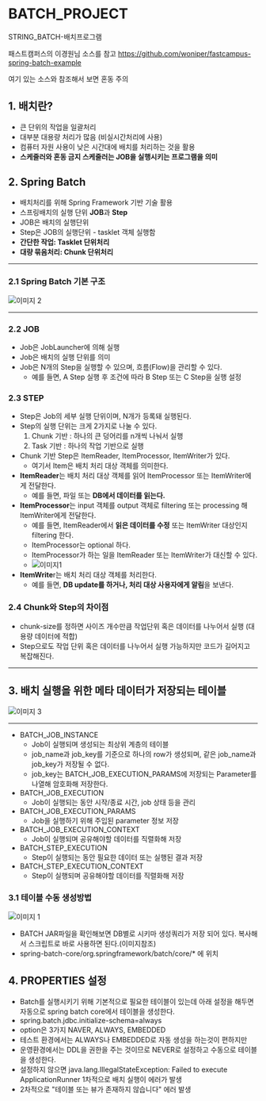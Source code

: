 # BATCH_PROJECT
STRING_BATCH-배치프로그램

패스트캠퍼스의 이경원님 소스를 참고
https://github.com/woniper/fastcampus-spring-batch-example

여기 있는 소스와 참조해서 보면 혼동 주의

## 1. 배치란? ##
  - 큰 단위의 작업을 일괄처리
  - 대부분 대용량 처리가 많음 (비실시간처리에 사용)
  - 컴퓨터 자원 사용이 낮은 시간대에 배치를 처리하는 것을 활용
  - **스케줄러와 혼동 금지 스케줄러는 JOB을 실행시키는 프로그램을 의미**

## 2. Spring Batch ##
  - 배치처리를 위해 Spring Framework 기반 기술 활용
  - 스프링배치의 실행 단위 **JOB**과 **Step**
  - JOB은 배치의 실행단위
  - Step은 JOB의 실행단위 - tasklet 객체 실행함
  - **간단한 작업: Tasklet 단위처리**
  - **대량 묶음처리: Chunk 단위처리**

----------------------------------------------------------

### 2.1 Spring Batch 기본 구조 ###
![이미지 2](https://user-images.githubusercontent.com/24876345/151474710-34fa570d-a366-4e35-9324-800a790a9c89.png)

----------------------------------------------------------

### 2.2 JOB ###
- Job은 JobLauncher에 의해 실행
- Job은 배치의 실행 단위를 의미
- Job은 N개의 Step을 실행할 수 있으며, 흐름(Flow)을 관리할 수 있다.
    - 예를 들면, A Step 실행 후 조건에 따라 B Step 또는 C Step을 실행 설정

### 2.3 STEP ###
- Step은 Job의 세부 실행 단위이며, N개가 등록돼 실행된다.
- Step의 실행 단위는 크게 2가지로 나눌 수 있다.
  1. Chunk 기반 : 하나의 큰 덩어리를 n개씩 나눠서 실행
  2. Task 기반 : 하나의 작업 기반으로 실행
- Chunk 기반 Step은 ItemReader, ItemProcessor, ItemWriter가 있다.
    - 여기서 Item은 배치 처리 대상 객체를 의미한다.
- **ItemReader**는 배치 처리 대상 객체를 읽어 ItemProcessor 또는 ItemWriter에게 전달한다.
    - 예를 들면, 파일 또는 **DB에서 데이터를 읽는다.**
- **ItemProcessor**는 input 객체를 output 객체로 filtering 또는 processing 해 ItemWriter에게 전달한다.
    - 예를 들면, ItemReader에서 **읽은 데이터를 수정** 또는 ItemWriter 대상인지 filtering 한다.
    - ItemProcessor는 optional 하다.
    - ItemProcessor가 하는 일을 ItemReader 또는 ItemWriter가 대신할 수 있다.
    - ![이미지1](https://user-images.githubusercontent.com/24876345/152299072-1b9879c5-6531-48bd-bd5f-e08339657748.png)
- **ItemWrite**r는 배치 처리 대상 객체를 처리한다.
    - 예를 들면, **DB update를 하거나, 처리 대상 사용자에게 알림**을 보낸다.

### 2.4 Chunk와 Step의 차이점 ###
  - chunk-size를 정하면 사이즈 개수만큼 작업단위 혹은 데이터를 나누어서 실행 (대용량 데이터에 적합)
  - Step으로도 작업 단위 혹은 데이터를 나누어서 실행 가능하지만 코드가 길어지고 복잡해진다.

----------------------------------------------------------

## 3. 배치 실행을 위한 메타 데이터가 저장되는 테이블 ##
![이미지 3](https://user-images.githubusercontent.com/24876345/151476669-1253fe05-d522-41fa-a704-0583f18df05c.png)

----------------------------------------------------------

- BATCH_JOB_INSTANCE
    - Job이 실행되며 생성되는 최상위 계층의 테이블
    - job_name과 job_key를 기준으로 하나의 row가 생성되며, 같은 job_name과 job_key가 저장될 수 없다.
    - job_key는 BATCH_JOB_EXECUTION_PARAMS에 저장되는 Parameter를 나열해 암호화해 저장한다.
- BATCH_JOB_EXECUTION
    - Job이 실행되는 동안 시작/종료 시간, job 상태 등을 관리
- BATCH_JOB_EXECUTION_PARAMS
    - Job을 실행하기 위해 주입된 parameter 정보 저장
- BATCH_JOB_EXECUTION_CONTEXT
    - Job이 실행되며 공유해야할 데이터를  직렬화해 저장
- BATCH_STEP_EXECUTION
    - Step이 실행되는 동안 필요한 데이터 또는 실행된 결과 저장
- BATCH_STEP_EXECUTION_CONTEXT
    - Step이 실행되며 공유해야할 데이터를 직렬화해 저장

### 3.1 테이블 수동 생성방법 ###
![이미지 1](https://user-images.githubusercontent.com/24876345/151293695-5aeed262-cd5f-425b-9304-c2a1d737846e.png)
- BATCH JAR파일을 확인해보면 DB별로 시키마 생성쿼리가 저장 되어 있다. 복사해서 스크립트로 바로 사용하면 된다.(이미지참조)
- spring-batch-core/org.springframework/batch/core/* 에 위치

## 4. PROPERTIES 설정 ##
  - Batch를 실행시키기 위해 기본적으로 필요한 테이블이 있는데 아래 설정을 해두면 자동으로 spring batch core에서 테이블을 생성한다.
  - spring.batch.jdbc.initialize-schema=always
  - option은 3가지 NAVER, ALWAYS, EMBEDDED
  - 테스트 환경에서는 ALWAYS나 EMBEDDED로 자동 생성을 하는것이 편하지만 
  - 운영환경에서는 DDL을 권한을 주는 것이므로 NEVER로 설정하고 수동으로 테이블을 생성한다.  
  - 설정하지 않으면 java.lang.IllegalStateException: Failed to execute ApplicationRunner 1차적으로 배치 실행이 에러가 발생
  - 2차적으로 "테이블 또는 뷰가 존재하지 않습니다" 에러 발생





